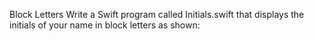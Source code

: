 Block Letters
Write a Swift program called Initials.swift that displays the initials of your name in block letters as shown:

